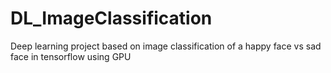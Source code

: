 # DL_ImageClassification
Deep learning project based on image classification of a happy face vs sad face in tensorflow using GPU
